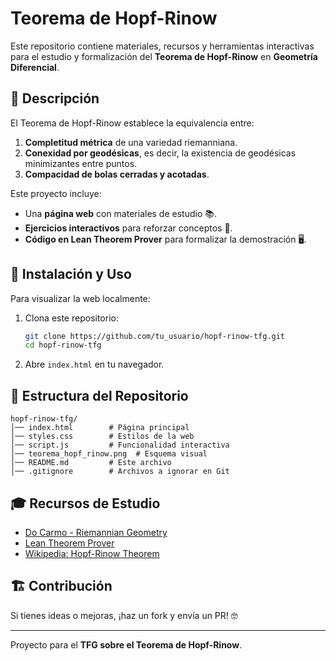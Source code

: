 # Teorema de Hopf-Rinow

Este repositorio contiene materiales, recursos y herramientas interactivas para el estudio y formalización del **Teorema de Hopf-Rinow** en **Geometría Diferencial**.

## 📖 Descripción
El Teorema de Hopf-Rinow establece la equivalencia entre:
1. **Completitud métrica** de una variedad riemanniana.
2. **Conexidad por geodésicas**, es decir, la existencia de geodésicas minimizantes entre puntos.
3. **Compacidad de bolas cerradas y acotadas**.

Este proyecto incluye:
- Una **página web** con materiales de estudio 📚.
- **Ejercicios interactivos** para reforzar conceptos 🎯.
- **Código en Lean Theorem Prover** para formalizar la demostración 🖥️.

## 🚀 Instalación y Uso
Para visualizar la web localmente:
1. Clona este repositorio:
   ```bash
   git clone https://github.com/tu_usuario/hopf-rinow-tfg.git
   cd hopf-rinow-tfg
   ```
2. Abre `index.html` en tu navegador.

## 📂 Estructura del Repositorio
```
hopf-rinow-tfg/
│── index.html        # Página principal
│── styles.css        # Estilos de la web
│── script.js         # Funcionalidad interactiva
│── teorema_hopf_rinow.png  # Esquema visual
│── README.md         # Este archivo
│── .gitignore        # Archivos a ignorar en Git
```

## 🎓 Recursos de Estudio
- [Do Carmo - Riemannian Geometry](https://www.springer.com/gp/book/9780387901522)
- [Lean Theorem Prover](https://leanprover.github.io/)
- [Wikipedia: Hopf-Rinow Theorem](https://en.wikipedia.org/wiki/Hopf%E2%80%93Rinow_theorem)

## 🏗️ Contribución
Si tienes ideas o mejoras, ¡haz un fork y envía un PR! 🤓

---
Proyecto para el **TFG sobre el Teorema de Hopf-Rinow**.
